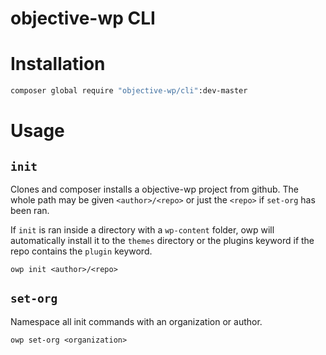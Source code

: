 # objective-wp CLI

# Installation

```bash
composer global require "objective-wp/cli":dev-master
```
# Usage

## `init`

Clones and composer installs a objective-wp project from github. The whole path may be
given `<author>/<repo>` or just the `<repo>` if `set-org` has been ran. 

If `init` is ran inside a directory with a `wp-content` folder, owp will automatically install it to 
the `themes` directory or the plugins keyword if the repo contains the `plugin` keyword.

```
owp init <author>/<repo>
```

## `set-org` 

Namespace all init commands with an organization or author.

```
owp set-org <organization>
```